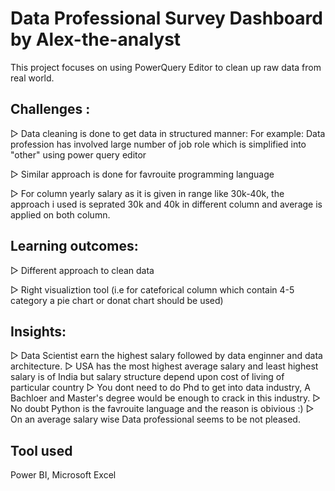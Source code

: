 
# Data Professional Survey Dashboard by Alex-the-analyst

This project focuses on using PowerQuery Editor to clean up raw data from real world.

## Challenges :

▻ Data cleaning is done to get data in structured manner:
For example: 
Data profession has involved large number of job role which is simplified
into "other" using power query editor

▻ Similar approach is done for favrouite programming language


▻ For column yearly salary as it is given in range like 30k-40k,
the approach i used is seprated 30k and 40k in different column
and average is applied on both column.


## Learning outcomes:

▻ Different approach to clean data

▻ Right visualiztion tool (i.e for cateforical column which contain
4-5 category a pie chart or donat chart should be used)

## Insights:
▻ Data Scientist earn the highest salary followed by data enginner
and data architecture.
▻ USA has the most highest average salary and least highest salary
is of India but salary structure depend upon cost of living of 
particular country
▻ You dont need to do Phd to get into data industry, A Bachloer
and Master's degree would be enough to crack in this industry.
▻ No doubt Python is the favrouite language and the reason
is obivious :)
▻ On an average salary wise Data professional seems to be not pleased.
## Tool used

Power BI, Microsoft Excel

